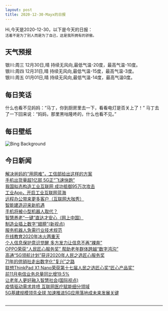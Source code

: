 ```yaml
---
layout: post
title: 2020-12-30-Mayx的日报
---
```


Hi,今天是2020-12-30，以下是今天的日报：<br><small>
活着不是为了别人而是为了自己，这是我所拥有的骄傲。</small><!--more-->
## 天气预报
银川:周三 12月30日,晴 持续无风向,最低气温-20度，最高气温-10度。<br>银川:周四 12月31日,晴 持续无风向,最低气温-15度，最高气温-3度。<br>银川:周五 01月01日,晴 持续无风向,最低气温-14度，最高气温0度。
## 每日笑话
什么也看不见妈妈：“马丁，你到厨房里去一下，看看电灯是否关上了！” 马丁去了一下回来说：“妈妈，那里黑咕隆咚的，什么也看不见。”
## 每日壁纸
![Bing Background](https://cn.bing.com/th?id=OHR.LucerneHoliday_EN-US0563120968_1920x1080.jpg&rf=LaDigue_1920x1080.jpg&pid=hp "Old Town of Lucerne, Switzerland (© Xantana/Getty Images)")
## 今日新闻

[解决爸妈的“用网难”，工信部给出这样的方案](http://it.people.com.cn/n1/2020/1230/c1009-31983452.html)   
[手机出货量超1亿部 5G正“飞速快跑”](http://it.people.com.cn/n1/2020/1230/c1009-31983448.html)   
[我国拟态构造工业互联网 成功抵御95万次攻击](http://it.people.com.cn/n1/2020/1230/c1009-31983447.html)   
[工业App，开启工业互联网蓝海](http://it.people.com.cn/n1/2020/1230/c1009-31983445.html)   
[远程办公带来更多客户（互联网大咖秀）](http://it.people.com.cn/n1/2020/1230/c1009-31983732.html)   
[智能建造迎来新机遇](http://it.people.com.cn/n1/2020/1230/c1009-31983733.html)   
[手机将被小型机器人取代？](http://it.people.com.cn/n1/2020/1230/c1009-31983444.html)   
[智慧养老“一键”直达才安心（网上中国）](http://it.people.com.cn/n1/2020/1230/c1009-31983731.html)   
[制造业插上数字“翅膀”(新视点)](http://it.people.com.cn/n1/2020/1230/c1009-31983717.html)   
[服务机器人急需行业技术规范](http://it.people.com.cn/n1/2020/1230/c1009-31983443.html)   
[在线教育2020年冰火两重天](http://it.people.com.cn/n1/2020/1230/c1009-31983620.html)   
[个人信息保护意识觉醒 多方发力让信息不再“裸奔”](http://it.people.com.cn/n1/2020/1229/c1009-31983119.html)   
[OPPO荣获“人民匠心服务奖” 帮助老年群体跨越“数字鸿沟”](http://it.people.com.cn/n1/2020/1229/c1009-31983120.html)   
[高通“5G领航计划”获评2020年人民之选匠心服务奖](http://it.people.com.cn/n1/2020/1229/c1009-31983102.html)   
[71年的供销社走出数字化“复兴”之路](http://it.people.com.cn/n1/2020/1229/c1009-31983110.html)   
[联想ThinkPad X1 Nano荣获第十七届人民之选匠心奖“匠心产品奖”](http://it.people.com.cn/n1/2020/1229/c1009-31983109.html)   
[前11月电信业务总量同比增19.5%](http://it.people.com.cn/n1/2020/1229/c1009-31982453.html)   
[让老年人更好融入智慧社会(国际视点)](http://it.people.com.cn/n1/2020/1229/c1009-31982452.html)   
[疫情驱动需求井喷 互联网医疗赋能细分领域](http://it.people.com.cn/n1/2020/1229/c1009-31982069.html)   
[5G基建规模领先全球 加速推进5G应用落地成未来发展关键](http://it.people.com.cn/n1/2020/1229/c1009-31982086.html)   
<br />

***

<small></small>
